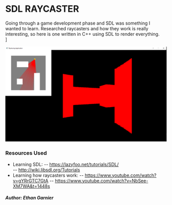 # SDL RAYCASTER

Going through a game development phase and SDL was something I wanted to learn. Researched raycasters and how they work is really interesting, so here is one written in C++ using SDL to render everything. </br>]

![screenshot](Screenshot.PNG)

### Resources Used
- Learning SDL:
-- https://lazyfoo.net/tutorials/SDL/	
-- http://wiki.libsdl.org/Tutorials
- Learning how raycasters work:
-- https://www.youtube.com/watch?v=gYRrGTC7GtA
-- https://www.youtube.com/watch?v=NbSee-XM7WA&t=1448s

##### Author: Ethan Garnier